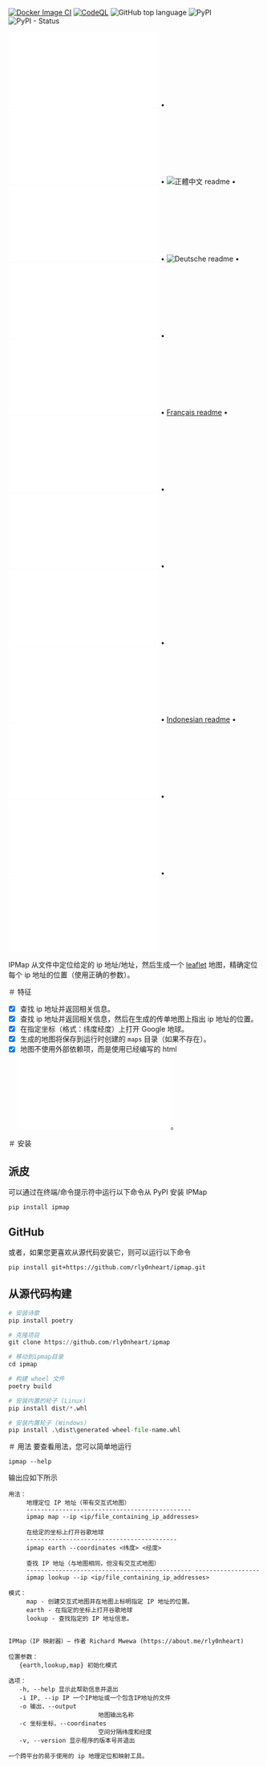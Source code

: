 [![Docker Image CI](https://github.com/rly0nheart/ipmap/actions/workflows/docker-image.yml/badge.svg)](https://github.com/rly0nheart/ipmap/actions/workflows/docker-image.yml)
[![CodeQL](https://github.com/rly0nheart/ipmap/actions/workflows/codeql.yml/badge.svg)](https://github.com/rly0nheart/ipmap/actions/workflows/codeql.yml)
![GitHub top language](https://img.shields.io/github/languages/top/rly0nheart/ipmap?logo=github)
![PyPI](https://img.shields.io/pypi/v/ipmap?label=Latest%20Release&logo=pypi)
![PyPI - Status](https://img.shields.io/pypi/status/ipmap?label=Status&logo=pypi)

![English readme](README.md) • ![简体中文 readme](README_zh-CH.md) • ![正體中文 readme](README_zh-TW) • ![Lengua española readme](README_es.md) • ![Deutsche readme](README_de,md) • ![Svenska readme](README_sv.md) • ![한국어 readme](README_kr.md) • [Français readme](README_fr.md) • ![हिन्दी readme](README_hi.md) • ![Português readme](README_pt.md) • ![Italian readme](README_it.md)
 • ![Русский readme](README_ru.md) • [Indonesian readme](README_id.md) • ![فارسی readme](README_fa.md) • ![Türkçe readme](README_tr.md) • ![Polskie readme](README_pl.md)

IPMap 从文件中定位给定的 ip 地址/地址，然后生成一个 [leaflet](https://github.com/leaflet/leaflet) 地图，精确定位每个 ip 地址的位置（使用正确的参数）。

＃ 特征
- [x] 查找 ip 地址并返回相关信息。
- [x] 查找 ip 地址并返回相关信息，然后在生成的传单地图上指出 ip 地址的位置。
- [x] 在指定坐标（格式：纬度经度）上打开 Google 地球。
- [x] 生成的地图将保存到运行时创建的 `maps` 目录（如果不存在）。
- [x] 地图不使用外部依赖项，而是使用已经编写的 html ![地图模板](ipmap/data/templates/map.html)。

＃ 安装
## 派皮
可以通过在终端/命令提示符中运行以下命令从 PyPI 安装 IPMap
```
pip install ipmap
```
## GitHub
或者，如果您更喜欢从源代码安装它，则可以运行以下命令
```
pip install git+https://github.com/rly0nheart/ipmap.git
```
## 从源代码构建
```Python
# 安装诗歌
pip install poetry

# 克隆项目
git clone https://github.com/rly0nheart/ipmap

# 移动到ipmap目录
cd ipmap

# 构建 wheel 文件
poetry build

# 安装内置的轮子 (Linux)
pip install dist/*.whl

# 安装内置轮子 (Windows)
pip install .\dist\generated-wheel-file-name.whl
```

＃ 用法
要查看用法，您可以简单地运行
```
ipmap --help
```
输出应如下所示
```
用法：
     地理定位 IP 地址（带有交互式地图）
     ----------------------------------------------
     ipmap map --ip <ip/file_containing_ip_addresses>

     在给定的坐标上打开谷歌地球
     ------------------------------------------
     ipmap earth --coordinates <纬度> <经度>

     查找 IP 地址（与地图相同，但没有交互式地图）
     ---------------------------------------------- ------------------
     ipmap lookup --ip <ip/file_containing_ip_addresses>

模式：
     map - 创建交互式地图并在地图上标明指定 IP 地址的位置。
     earth - 在指定的坐标上打开谷歌地球
     lookup - 查找指定的 IP 地址信息。
    

IPMap（IP 映射器）— 作者 Richard Mwewa (https://about.me/rly0nheart)

位置参数：
   {earth,lookup,map} 初始化模式

选项：
   -h, --help 显示此帮助信息并退出
   -i IP, --ip IP 一个IP地址或一个包含IP地址的文件
   -o 输出，--output
                         地图输出名称
   -c 坐标坐标，--coordinates
                         空间分隔纬度和经度
   -v, --version 显示程序的版本号并退出

一个跨平台的易于使用的 ip 地理定位和映射工具。
```
